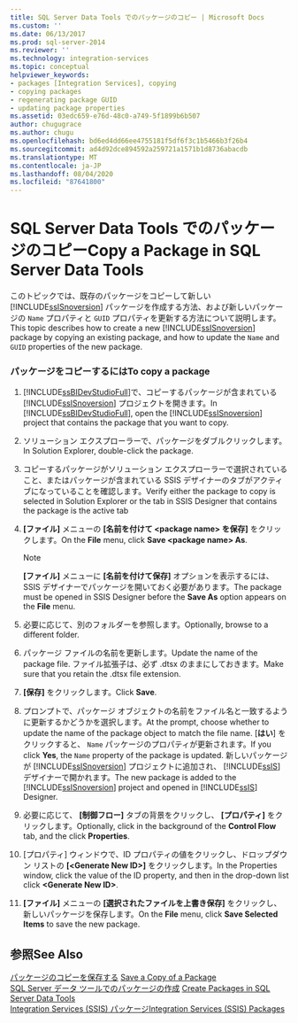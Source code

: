 ```yaml
---
title: SQL Server Data Tools でのパッケージのコピー | Microsoft Docs
ms.custom: ''
ms.date: 06/13/2017
ms.prod: sql-server-2014
ms.reviewer: ''
ms.technology: integration-services
ms.topic: conceptual
helpviewer_keywords:
- packages [Integration Services], copying
- copying packages
- regenerating package GUID
- updating package properties
ms.assetid: 03edc659-e76d-48c0-a749-5f1899b6b507
author: chugugrace
ms.author: chugu
ms.openlocfilehash: bd6ed4dd66ee4755181f5df6f3c1b5466b3f26b4
ms.sourcegitcommit: ad4d92dce894592a259721a1571b1d8736abacdb
ms.translationtype: MT
ms.contentlocale: ja-JP
ms.lasthandoff: 08/04/2020
ms.locfileid: "87641800"
---
```

# <a name="copy-a-package-in-sql-server-data-tools"></a><span data-ttu-id="5d130-102">SQL Server Data Tools でのパッケージのコピー</span><span class="sxs-lookup"><span data-stu-id="5d130-102">Copy a Package in SQL Server Data Tools</span></span>
  <span data-ttu-id="5d130-103">このトピックでは、既存のパッケージをコピーして新しい [!INCLUDE[ssISnoversion](../includes/ssisnoversion-md.md)] パッケージを作成する方法、および新しいパッケージの `Name` プロパティと `GUID` プロパティを更新する方法について説明します。</span><span class="sxs-lookup"><span data-stu-id="5d130-103">This topic describes how to create a new [!INCLUDE[ssISnoversion](../includes/ssisnoversion-md.md)] package by copying an existing package, and how to update the `Name` and `GUID` properties of the new package.</span></span>  
  
### <a name="to-copy-a-package"></a><span data-ttu-id="5d130-104">パッケージをコピーするには</span><span class="sxs-lookup"><span data-stu-id="5d130-104">To copy a package</span></span>  
  
1.  <span data-ttu-id="5d130-105">[!INCLUDE[ssBIDevStudioFull](../includes/ssbidevstudiofull-md.md)]で、コピーするパッケージが含まれている [!INCLUDE[ssISnoversion](../includes/ssisnoversion-md.md)] プロジェクトを開きます。</span><span class="sxs-lookup"><span data-stu-id="5d130-105">In [!INCLUDE[ssBIDevStudioFull](../includes/ssbidevstudiofull-md.md)], open the [!INCLUDE[ssISnoversion](../includes/ssisnoversion-md.md)] project that contains the package that you want to copy.</span></span>  
  
2.  <span data-ttu-id="5d130-106">ソリューション エクスプローラーで、パッケージをダブルクリックします。</span><span class="sxs-lookup"><span data-stu-id="5d130-106">In Solution Explorer, double-click the package.</span></span>  
  
3.  <span data-ttu-id="5d130-107">コピーするパッケージがソリューション エクスプローラーで選択されていること、またはパッケージが含まれている SSIS デザイナーのタブがアクティブになっていることを確認します。</span><span class="sxs-lookup"><span data-stu-id="5d130-107">Verify either the package to copy is selected in Solution Explorer or the tab in SSIS Designer that contains the package is the active tab</span></span>  
  
4.  <span data-ttu-id="5d130-108">**[ファイル]** メニューの **[名前を付けて \<package name> を保存]** をクリックします。</span><span class="sxs-lookup"><span data-stu-id="5d130-108">On the **File** menu, click **Save \<package name> As**.</span></span>  
  
    > [!NOTE]  
    >  <span data-ttu-id="5d130-109">**[ファイル]** メニューに **[名前を付けて保存]** オプションを表示するには、SSIS デザイナーでパッケージを開いておく必要があります。</span><span class="sxs-lookup"><span data-stu-id="5d130-109">The package must be opened in SSIS Designer before the **Save As** option appears on the **File** menu.</span></span>  
  
5.  <span data-ttu-id="5d130-110">必要に応じて、別のフォルダーを参照します。</span><span class="sxs-lookup"><span data-stu-id="5d130-110">Optionally, browse to a different folder.</span></span>  
  
6.  <span data-ttu-id="5d130-111">パッケージ ファイルの名前を更新します。</span><span class="sxs-lookup"><span data-stu-id="5d130-111">Update the name of the package file.</span></span> <span data-ttu-id="5d130-112">ファイル拡張子は、必ず .dtsx のままにしておきます。</span><span class="sxs-lookup"><span data-stu-id="5d130-112">Make sure that you retain the .dtsx file extension.</span></span>  
  
7.  <span data-ttu-id="5d130-113">**[保存]** をクリックします。</span><span class="sxs-lookup"><span data-stu-id="5d130-113">Click **Save**.</span></span>  
  
8.  <span data-ttu-id="5d130-114">プロンプトで、パッケージ オブジェクトの名前をファイル名と一致するように更新するかどうかを選択します。</span><span class="sxs-lookup"><span data-stu-id="5d130-114">At the prompt, choose whether to update the name of the package object to match the file name.</span></span> <span data-ttu-id="5d130-115">[**はい**] をクリックすると、 `Name` パッケージのプロパティが更新されます。</span><span class="sxs-lookup"><span data-stu-id="5d130-115">If you click **Yes**, the `Name` property of the package is updated.</span></span> <span data-ttu-id="5d130-116">新しいパッケージが [!INCLUDE[ssISnoversion](../includes/ssisnoversion-md.md)] プロジェクトに追加され、 [!INCLUDE[ssIS](../includes/ssis-md.md)] デザイナーで開かれます。</span><span class="sxs-lookup"><span data-stu-id="5d130-116">The new package is added to the [!INCLUDE[ssISnoversion](../includes/ssisnoversion-md.md)] project and opened in [!INCLUDE[ssIS](../includes/ssis-md.md)] Designer.</span></span>  
  
9. <span data-ttu-id="5d130-117">必要に応じて、 **[制御フロー]** タブの背景をクリックし、 **[プロパティ]** をクリックします。</span><span class="sxs-lookup"><span data-stu-id="5d130-117">Optionally, click in the background of the **Control Flow** tab, and the click **Properties**.</span></span>  
  
10. <span data-ttu-id="5d130-118">[プロパティ] ウィンドウで、ID プロパティの値をクリックし、ドロップダウン リストの **[\<Generate New ID>]** をクリックします。</span><span class="sxs-lookup"><span data-stu-id="5d130-118">In the Properties window, click the value of the ID property, and then in the drop-down list click **\<Generate New ID>**.</span></span>  
  
11. <span data-ttu-id="5d130-119">**[ファイル]** メニューの **[選択されたファイルを上書き保存]** をクリックし、新しいパッケージを保存します。</span><span class="sxs-lookup"><span data-stu-id="5d130-119">On the **File** menu, click **Save Selected Items** to save the new package.</span></span>  
  
## <a name="see-also"></a><span data-ttu-id="5d130-120">参照</span><span class="sxs-lookup"><span data-stu-id="5d130-120">See Also</span></span>  
 <span data-ttu-id="5d130-121">[パッケージのコピーを保存する](../../2014/integration-services/save-a-copy-of-a-package.md) </span><span class="sxs-lookup"><span data-stu-id="5d130-121">[Save a Copy of a Package](../../2014/integration-services/save-a-copy-of-a-package.md) </span></span>  
 <span data-ttu-id="5d130-122">[SQL Server データ ツールでのパッケージの作成](create-packages-in-sql-server-data-tools.md) </span><span class="sxs-lookup"><span data-stu-id="5d130-122">[Create Packages in SQL Server Data Tools](create-packages-in-sql-server-data-tools.md) </span></span>  
 [<span data-ttu-id="5d130-123">Integration Services &#40;SSIS&#41; パッケージ</span><span class="sxs-lookup"><span data-stu-id="5d130-123">Integration Services &#40;SSIS&#41; Packages</span></span>](../../2014/integration-services/integration-services-ssis-packages.md)  
  
  
